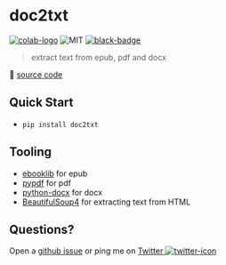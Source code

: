 # doc2txt

[![colab-logo]][colab] ![MIT] [![black-badge]][black-url]

> extract text from epub, pdf and docx

[colab-logo]: https://colab.research.google.com/assets/colab-badge.svg
[colab]: https://colab.research.google.com/github/hoishing/doc2txt/blob/main/doc2txt.ipynb
[MIT]: https://img.shields.io/github/license/hoishing/doc2txt
[black-badge]: https://img.shields.io/badge/code%20style-black-000000.svg
[black-url]: https://github.com/psf/black

🔗 [source code](https://github.com/hoishing/doc2txt)

## Quick Start

- `pip install doc2txt`

## Tooling

- [ebooklib] for epub
- [pypdf] for pdf
- [python-docx] for docx
- [BeautifulSoup4] for extracting text from HTML

[ebooklib]: https://github.com/aerkalov/ebooklib
[BeautifulSoup4]: https://www.crummy.com/software/BeautifulSoup/bs4/doc
[pypdf]: https://github.com/py-pdf/pypdf
[python-docx]: https://github.com/python-openxml/python-docx

## Questions?

Open a [github issue] or ping me on [Twitter ![twitter-icon]][Twitter]

[github issue]: https://github.com/hoishing/doc2txt/issues
[Twitter]: https://twitter.com/intent/tweet?text=https://github.com/hoishing/doc2txt/%20%0D@hoishing
[twitter-icon]: https://api.iconify.design/logos/twitter.svg?width=20
